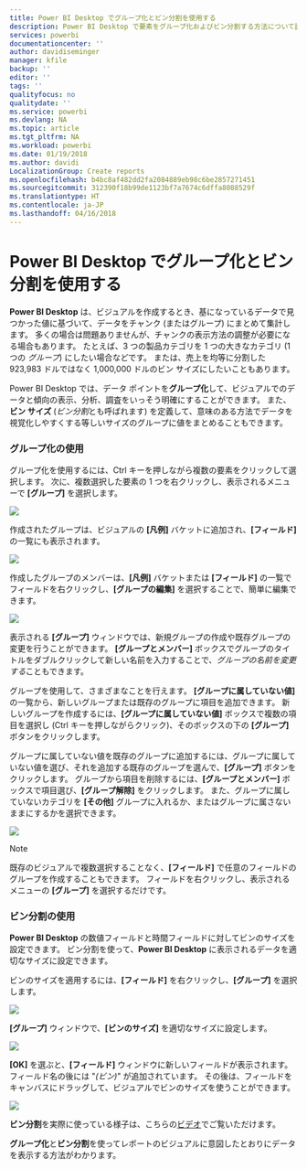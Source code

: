 ```yaml
---
title: Power BI Desktop でグループ化とビン分割を使用する
description: Power BI Desktop で要素をグループ化およびビン分割する方法について説明します。
services: powerbi
documentationcenter: ''
author: davidiseminger
manager: kfile
backup: ''
editor: ''
tags: ''
qualityfocus: no
qualitydate: ''
ms.service: powerbi
ms.devlang: NA
ms.topic: article
ms.tgt_pltfrm: NA
ms.workload: powerbi
ms.date: 01/19/2018
ms.author: davidi
LocalizationGroup: Create reports
ms.openlocfilehash: b4bc8af482dd2fa2084889eb98c6be2857271451
ms.sourcegitcommit: 312390f18b99de1123bf7a7674c6dffa8088529f
ms.translationtype: HT
ms.contentlocale: ja-JP
ms.lasthandoff: 04/16/2018
---
```

# <a name="use-grouping-and-binning-in-power-bi-desktop"></a>Power BI Desktop でグループ化とビン分割を使用する
**Power BI Desktop** は、ビジュアルを作成するとき、基になっているデータで見つかった値に基づいて、データをチャンク (またはグループ) にまとめて集計します。 多くの場合は問題ありませんが、チャンクの表示方法の調整が必要になる場合もあります。 たとえば、3 つの製品カテゴリを 1 つの大きなカテゴリ (1 つの *グループ*) にしたい場合などです。 または、売上を均等に分割した 923,983 ドルではなく 1,000,000 ドルのビン サイズにしたいこともあります。

Power BI Desktop では、データ ポイントを**グループ化**して、ビジュアルでのデータと傾向の表示、分析、調査をいっそう明確にすることができます。 また、**ビン サイズ** (*ビン分割*とも呼ばれます) を定義して、意味のある方法でデータを視覚化しやすくする等しいサイズのグループに値をまとめることもできます。

### <a name="using-grouping"></a>グループ化の使用
グループ化を使用するには、Ctrl キーを押しながら複数の要素をクリックして選択します。 次に、複数選択した要素の 1 つを右クリックし、表示されるメニューで **[グループ]** を選択します。

![](media/desktop-grouping-and-binning/grouping-binning_1.png)

作成されたグループは、ビジュアルの **[凡例]** バケットに追加され、**[フィールド]** の一覧にも表示されます。

![](media/desktop-grouping-and-binning/grouping-binning_2.png)

作成したグループのメンバーは、**[凡例]** バケットまたは **[フィールド]** の一覧でフィールドを右クリックし、**[グループの編集]** を選択することで、簡単に編集できます。

![](media/desktop-grouping-and-binning/grouping-binning_3.png)

表示される **[グループ]** ウィンドウでは、新規グループの作成や既存グループの変更を行うことができます。 **[グループとメンバー]** ボックスでグループのタイトルをダブルクリックして新しい名前を入力することで、*グループの名前を変更する*こともできます。

グループを使用して、さまざまなことを行えます。 **[グループに属していない値]** の一覧から、新しいグループまたは既存のグループに項目を追加できます。 新しいグループを作成するには、**[グループに属していない値]** ボックスで複数の項目を選択し (Ctrl キーを押しながらクリック)、そのボックスの下の **[グループ]** ボタンをクリックします。

グループに属していない値を既存のグループに追加するには、グループに属していない値を選び、それを追加する既存のグループを選んで、**[グループ]** ボタンをクリックします。 グループから項目を削除するには、**[グループとメンバー]** ボックスで項目選び、**[グループ解除]** をクリックします。 また、グループに属していないカテゴリを **[その他]** グループに入れるか、またはグループに属さないままにするかを選択できます。

![](media/desktop-grouping-and-binning/grouping-binning_4.png)

> [!NOTE]
> 既存のビジュアルで複数選択することなく、**[フィールド]** で任意のフィールドのグループを作成することもできます。 フィールドを右クリックし、表示されるメニューの **[グループ]** を選択するだけです。
> 
> 

### <a name="using-binning"></a>ビン分割の使用
**Power BI Desktop** の数値フィールドと時間フィールドに対してビンのサイズを設定できます。 ビン分割を使って、**Power BI Desktop** に表示されるデータを適切なサイズに設定できます。

ビンのサイズを適用するには、**[フィールド]** を右クリックし、**[グループ]** を選択します。

![](media/desktop-grouping-and-binning/grouping-binning_5.png)

**[グループ]** ウィンドウで、**[ビンのサイズ]** を適切なサイズに設定します。

![](media/desktop-grouping-and-binning/grouping-binning_6.png)

**[OK]** を選ぶと、**[フィールド]** ウィンドウに新しいフィールドが表示されます。フィールド名の後には "*(ビン)*" が追加されています。 その後は、フィールドをキャンバスにドラッグして、ビジュアルでビンのサイズを使うことができます。

![](media/desktop-grouping-and-binning/grouping-binning_7.png)

**ビン分割**を実際に使っている様子は、こちらの[ビデオ](https://www.youtube.com/watch?v=BRvdZSfO0DY)でご覧いただけます。

**グループ化**と**ビン分割**を使ってレポートのビジュアルに意図したとおりにデータを表示する方法がわかります。

